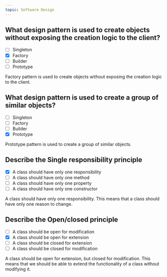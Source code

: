 ```yaml
---
topic: Software Design
---
```


## What design pattern is used to create objects without exposing the creation logic to the client?

- [ ] Singleton
- [x] Factory
- [ ] Builder
- [ ] Prototype
  
<comment>
    Factory pattern is used to create objects without exposing the creation logic to the client.
</comment>

## What design pattern is used to create a group of similar objects?

- [ ] Singleton
- [ ] Factory
- [ ] Builder
- [x] Prototype

<comment>
    Prototype pattern is used to create a group of similar objects.
</comment>

## Describe the Single responsibility principle

- [x] A class should have only one responsibility
- [ ] A class should have only one method
- [ ] A class should have only one property
- [ ] A class should have only one constructor

<comment>
    A class should have only one responsibility. This means that a class should have only one reason to change.
</comment>

## Describe the Open/closed principle

- [ ] A class should be open for modification
- [x] A class should be open for extension
- [ ] A class should be closed for extension
- [ ] A class should be closed for modification

<comment>
    A class should be open for extension, but closed for modification. This means that we should be able to extend the functionality of a class without modifying it.
</comment>